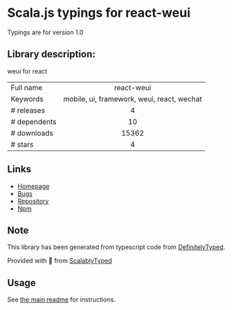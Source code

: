 
# Scala.js typings for react-weui

Typings are for version 1.0

## Library description:
weui for react

|                    |                 |
| ------------------ | :-------------: |
| Full name          | react-weui |
| Keywords           | mobile, ui, framework, weui, react, wechat |
| # releases         | 4 |
| # dependents       | 10 |
| # downloads        | 15362 |
| # stars            | 4 |

## Links
- [Homepage](https://github.com/weui/react-weui)
- [Bugs](https://github.com/weui/react-weui/issues)
- [Repository](https://github.com/weui/react-weui)
- [Npm](https://www.npmjs.com/package/react-weui)
    


## Note
This library has been generated from typescript code from [DefinitelyTyped](https://definitelytyped.org).

Provided with :purple_heart: from [ScalablyTyped](https://github.com/oyvindberg/ScalablyTyped)

## Usage
See [the main readme](../../readme.md) for instructions.


